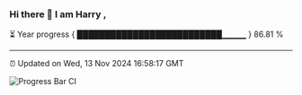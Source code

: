 ### Hi there 👋 I am Harry , 

⏳ Year progress { ██████████████████████████▁▁▁▁ } 86.81 %

---

⏰ Updated on Wed, 13 Nov 2024 16:58:17 GMT

![Progress Bar CI](https://github.com/duykhang68/duykhang68/workflows/Progress%20Bar%20CI/badge.svg)
